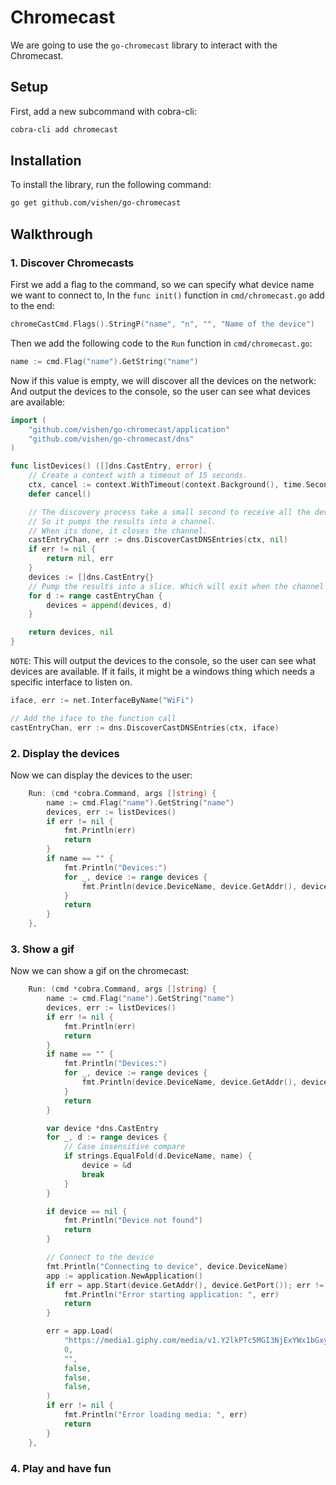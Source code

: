 # Chromecast

We are going to use the `go-chromecast` library to interact with the Chromecast. 

## Setup

First, add a new subcommand with cobra-cli:

```bash
cobra-cli add chromecast
```

## Installation

To install the library, run the following command:

```bash
go get github.com/vishen/go-chromecast
```

## Walkthrough

### 1. Discover Chromecasts

First we add a flag to the command, so we can specify what device name we want to connect to, In the `func init()` function in `cmd/chromecast.go` add to the end:

```go
chromeCastCmd.Flags().StringP("name", "n", "", "Name of the device")
```

Then we add the following code to the `Run` function in `cmd/chromecast.go`:

```go
name := cmd.Flag("name").GetString("name")
```

Now if this value is empty, we will discover all the devices on the network:
And output the devices to the console, so the user can see what devices are available:

```go
import (
    "github.com/vishen/go-chromecast/application"
    "github.com/vishen/go-chromecast/dns"
)

func listDevices() ([]dns.CastEntry, error) {
	// Create a context with a timeout of 15 seconds.
	ctx, cancel := context.WithTimeout(context.Background(), time.Second*time.Duration(5))
	defer cancel()

    // The discovery process take a small second to receive all the devices.
    // So it pumps the results into a channel.
    // When its done, it closes the channel.
	castEntryChan, err := dns.DiscoverCastDNSEntries(ctx, nil)
	if err != nil {
		return nil, err
	}
	devices := []dns.CastEntry{}
    // Pump the results into a slice. Which will exit when the channel is closed.
	for d := range castEntryChan {
		devices = append(devices, d)
	}

	return devices, nil
}
```

`NOTE`: This will output the devices to the console, so the user can see what devices are available. If it fails, it might be a windows thing which needs a specific interface to listen on.

```go
iface, err := net.InterfaceByName("WiFi")

// Add the iface to the function call
castEntryChan, err := dns.DiscoverCastDNSEntries(ctx, iface)
```

### 2. Display the devices

Now we can display the devices to the user:

```go
    Run: (cmd *cobra.Command, args []string) {
        name := cmd.Flag("name").GetString("name")
        devices, err := listDevices()
        if err != nil {
            fmt.Println(err)
            return
        }
        if name == "" {
            fmt.Println("Devices:")
            for _, device := range devices {
                fmt.Println(device.DeviceName, device.GetAddr(), device.GetPort(), device.GetUUID(), device.Device)
            }
            return
        }
    },
```

### 3. Show a gif

Now we can show a gif on the chromecast:

```go
    Run: (cmd *cobra.Command, args []string) {
        name := cmd.Flag("name").GetString("name")
        devices, err := listDevices()
        if err != nil {
            fmt.Println(err)
            return
        }
        if name == "" {
            fmt.Println("Devices:")
            for _, device := range devices {
                fmt.Println(device.DeviceName, device.GetAddr(), device.GetPort(), device.GetUUID(), device.Device)
            }
            return
        }

        var device *dns.CastEntry
        for _, d := range devices {
            // Case insensitive compare
            if strings.EqualFold(d.DeviceName, name) {
                device = &d
                break
            }
        }

        if device == nil {
            fmt.Println("Device not found")
            return
        }

        // Connect to the device
        fmt.Println("Connecting to device", device.DeviceName)
        app := application.NewApplication()
        if err = app.Start(device.GetAddr(), device.GetPort()); err != nil {
            fmt.Println("Error starting application: ", err)
            return
        }

        err = app.Load(
            "https://media1.giphy.com/media/v1.Y2lkPTc5MGI3NjExYWx1bGxyY2piZmVzeTVkcDR0c2JrZW1td2c5ZjlmaGswcmF4bWhsZCZlcD12MV9naWZzX3NlYXJjaCZjdD1n/lOa0tPKiMLdqVdFiS8/giphy.webp",
            0,
            "",
            false,
            false,
            false,
        )
        if err != nil {
            fmt.Println("Error loading media: ", err)
            return
        }
    },
```

### 4. Play and have fun